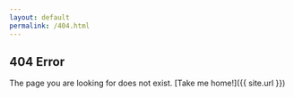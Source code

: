 ```yaml
---
layout: default
permalink: /404.html 
---
```


## 404 Error
  The page you are looking for does not exist. [Take me home!]({{ site.url }})
